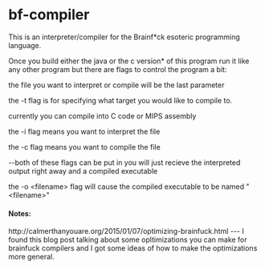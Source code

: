 # bf-compiler

This is an interpreter/compiler for the Brainf*ck esoteric programming language.

Once you build either the java or the c version* of this program run it like any other program but there are flags to control the program a bit:


the file you want to interpret or compile will be the last parameter

the -t <target> flag is for specifying what target you would like to compile to.

currently you can compile into C code or MIPS assembly 

the -i flag means you want to interpret the file

the -c flag means you want to compile the file

--both of these flags can be put in you will just recieve the interpreted output right away and a compiled executable


the -o \<filename\> flag will cause the compiled executable to be named "\<filename\>"


<h4>Notes:</h4>
http://calmerthanyouare.org/2015/01/07/optimizing-brainfuck.html --- I found this blog post talking about some opltimizations you can make for brainfuck compilers and I got some ideas of how to make the optimizations more general.

